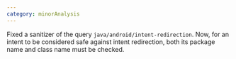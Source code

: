 ```yaml
---
category: minorAnalysis
---
```

Fixed a sanitizer of the query `java/android/intent-redirection`. Now, for an intent to be considered
safe against intent redirection, both its package name and class name must be checked.